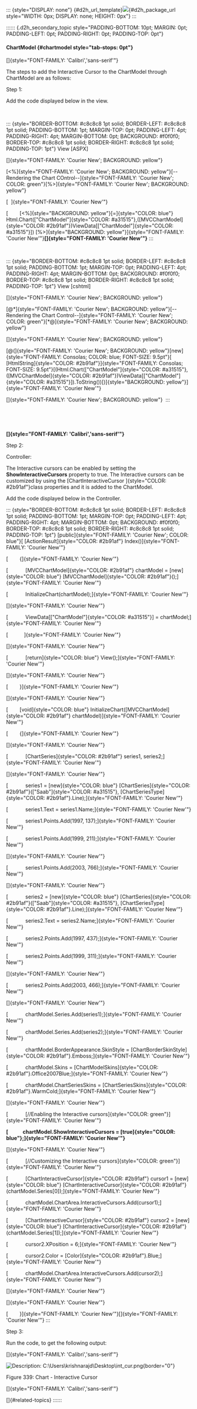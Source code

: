 ::: {style="DISPLAY: none"}
[](ms-xhelp:///?Id=d2h_url_template){#d2h_url_template}![](!package_url!){#d2h_package_url style="WIDTH: 0px; DISPLAY: none; HEIGHT: 0px"}
:::

:::::: {.d2h_secondary_topic style="PADDING-BOTTOM: 10pt; MARGIN: 0pt; PADDING-LEFT: 0pt; PADDING-RIGHT: 0pt; PADDING-TOP: 0pt"}
#### ChartModel {#chartmodel style="tab-stops: 0pt"}

[]{style="FONT-FAMILY: 'Calibri','sans-serif'"} 

The steps to add the Interactive Cursor to the ChartModel through ChartModel are as follows:

Step 1:

Add the code displayed below in the view.

 

::: {style="BORDER-BOTTOM: #c8c8c8 1pt solid; BORDER-LEFT: #c8c8c8 1pt solid; PADDING-BOTTOM: 1pt; MARGIN-TOP: 0pt; PADDING-LEFT: 4pt; PADDING-RIGHT: 4pt; MARGIN-BOTTOM: 0pt; BACKGROUND: #f0f0f0; BORDER-TOP: #c8c8c8 1pt solid; BORDER-RIGHT: #c8c8c8 1pt solid; PADDING-TOP: 1pt"}
View \[ASPX\]

[]{style="FONT-FAMILY: 'Courier New'; BACKGROUND: yellow"} 

[\<%]{style="FONT-FAMILY: 'Courier New'; BACKGROUND: yellow"}[\--Rendering the Chart COntrol\--]{style="FONT-FAMILY: 'Courier New'; COLOR: green"}[%\>]{style="FONT-FAMILY: 'Courier New'; BACKGROUND: yellow"}

[  ]{style="FONT-FAMILY: 'Courier New'"}

[        [\<%]{style="BACKGROUND: yellow"}[=]{style="COLOR: blue"} Html.Chart([\"ChartModel\"]{style="COLOR: #a31515"},([MVCChartModel]{style="COLOR: #2b91af"})ViewData\[[\"ChartModel\"]{style="COLOR: #a31515"}\]) [%\>]{style="BACKGROUND: yellow"}]{style="FONT-FAMILY: 'Courier New'"}**[]{style="FONT-FAMILY: 'Courier New'"}**
:::

 

::: {style="BORDER-BOTTOM: #c8c8c8 1pt solid; BORDER-LEFT: #c8c8c8 1pt solid; PADDING-BOTTOM: 1pt; MARGIN-TOP: 0pt; PADDING-LEFT: 4pt; PADDING-RIGHT: 4pt; MARGIN-BOTTOM: 0pt; BACKGROUND: #f0f0f0; BORDER-TOP: #c8c8c8 1pt solid; BORDER-RIGHT: #c8c8c8 1pt solid; PADDING-TOP: 1pt"}
View \[cshtml\]

[]{style="FONT-FAMILY: 'Courier New'; BACKGROUND: yellow"} 

[@\*]{style="FONT-FAMILY: 'Courier New'; BACKGROUND: yellow"}[\--Rendering the Chart Control\--]{style="FONT-FAMILY: 'Courier New'; COLOR: green"}[\*@]{style="FONT-FAMILY: 'Courier New'; BACKGROUND: yellow"}

[]{style="FONT-FAMILY: 'Courier New'; BACKGROUND: yellow"} 

[@(]{style="FONT-FAMILY: 'Courier New'; BACKGROUND: yellow"}[new]{style="FONT-FAMILY: Consolas; COLOR: blue; FONT-SIZE: 9.5pt"}[ [HtmlString]{style="COLOR: #2b91af"}]{style="FONT-FAMILY: Consolas; FONT-SIZE: 9.5pt"}[(Html.Chart([\"ChartModel\"]{style="COLOR: #a31515"},([MVCChartModel]{style="COLOR: #2b91af"})ViewData\[[\"ChartModel\"]{style="COLOR: #a31515"}\]).ToString())[)]{style="BACKGROUND: yellow"}]{style="FONT-FAMILY: 'Courier New'"}

[]{style="FONT-FAMILY: 'Courier New'; BACKGROUND: yellow"} 
:::

 

 

**[]{style="FONT-FAMILY: 'Calibri','sans-serif'"}** 

Step 2:

Controller:

The Interactive cursors can be enabled by setting the **ShowInteractiveCursors** property to true. The Interactive cursors can be customized by using the [ChartInteractiveCursor ]{style="COLOR: #2b91af"}class properties and it is added to the ChartModel.

Add the code displayed below in the Controller.

::: {style="BORDER-BOTTOM: #c8c8c8 1pt solid; BORDER-LEFT: #c8c8c8 1pt solid; PADDING-BOTTOM: 1pt; MARGIN-TOP: 0pt; PADDING-LEFT: 4pt; PADDING-RIGHT: 4pt; MARGIN-BOTTOM: 0pt; BACKGROUND: #f0f0f0; BORDER-TOP: #c8c8c8 1pt solid; BORDER-RIGHT: #c8c8c8 1pt solid; PADDING-TOP: 1pt"}
[public]{style="FONT-FAMILY: 'Courier New'; COLOR: blue"}[ [ActionResult]{style="COLOR: #2b91af"} Index()]{style="FONT-FAMILY: 'Courier New'"}

[        {]{style="FONT-FAMILY: 'Courier New'"}

[            [MVCChartModel]{style="COLOR: #2b91af"} chartModel = [new]{style="COLOR: blue"} [MVCChartModel]{style="COLOR: #2b91af"}();]{style="FONT-FAMILY: 'Courier New'"}

[            InitializeChart(chartModel);]{style="FONT-FAMILY: 'Courier New'"}

[]{style="FONT-FAMILY: 'Courier New'"} 

[            ViewData\[[\"ChartModel\"]{style="COLOR: #a31515"}\] = chartModel;]{style="FONT-FAMILY: 'Courier New'"}

[           ]{style="FONT-FAMILY: 'Courier New'"}

[]{style="FONT-FAMILY: 'Courier New'"} 

[            [return]{style="COLOR: blue"} View();]{style="FONT-FAMILY: 'Courier New'"}

[]{style="FONT-FAMILY: 'Courier New'"} 

[        }]{style="FONT-FAMILY: 'Courier New'"}

[]{style="FONT-FAMILY: 'Courier New'"} 

[        [void]{style="COLOR: blue"} InitializeChart([MVCChartModel]{style="COLOR: #2b91af"} chartModel)]{style="FONT-FAMILY: 'Courier New'"}

[        {]{style="FONT-FAMILY: 'Courier New'"}

[]{style="FONT-FAMILY: 'Courier New'"} 

[            [ChartSeries]{style="COLOR: #2b91af"} series1, series2;]{style="FONT-FAMILY: 'Courier New'"}

[]{style="FONT-FAMILY: 'Courier New'"} 

[            series1 = [new]{style="COLOR: blue"} [ChartSeries]{style="COLOR: #2b91af"}([\"Saab\"]{style="COLOR: #a31515"}, [ChartSeriesType]{style="COLOR: #2b91af"}.Line);]{style="FONT-FAMILY: 'Courier New'"}

[            series1.Text = series1.Name;]{style="FONT-FAMILY: 'Courier New'"}

[            series1.Points.Add(1997, 137);]{style="FONT-FAMILY: 'Courier New'"}

[            series1.Points.Add(1999, 211);]{style="FONT-FAMILY: 'Courier New'"}

[]{style="FONT-FAMILY: 'Courier New'"} 

[            series1.Points.Add(2003, 766);]{style="FONT-FAMILY: 'Courier New'"}

[]{style="FONT-FAMILY: 'Courier New'"} 

[            series2 = [new]{style="COLOR: blue"} [ChartSeries]{style="COLOR: #2b91af"}([\"Saab\"]{style="COLOR: #a31515"}, [ChartSeriesType]{style="COLOR: #2b91af"}.Line);]{style="FONT-FAMILY: 'Courier New'"}

[            series2.Text = series2.Name;]{style="FONT-FAMILY: 'Courier New'"}

[            series2.Points.Add(1997, 437);]{style="FONT-FAMILY: 'Courier New'"}

[            series2.Points.Add(1999, 311);]{style="FONT-FAMILY: 'Courier New'"}

[]{style="FONT-FAMILY: 'Courier New'"} 

[            series2.Points.Add(2003, 466);]{style="FONT-FAMILY: 'Courier New'"}

[]{style="FONT-FAMILY: 'Courier New'"} 

[            chartModel.Series.Add(series1);]{style="FONT-FAMILY: 'Courier New'"}

[            chartModel.Series.Add(series2);]{style="FONT-FAMILY: 'Courier New'"}

[            chartModel.BorderAppearance.SkinStyle = [ChartBorderSkinStyle]{style="COLOR: #2b91af"}.Emboss;]{style="FONT-FAMILY: 'Courier New'"}

[            chartModel.Skins = [ChartModelSkins]{style="COLOR: #2b91af"}.Office2007Blue;]{style="FONT-FAMILY: 'Courier New'"}

[            chartModel.ChartSeriesSkins = [ChartSeriesSkins]{style="COLOR: #2b91af"}.WarmCold;]{style="FONT-FAMILY: 'Courier New'"}

[]{style="FONT-FAMILY: 'Courier New'"} 

[            [//Enabling the Interactive cursors]{style="COLOR: green"}]{style="FONT-FAMILY: 'Courier New'"}

**[            chartModel.ShowInteractiveCursors = [true]{style="COLOR: blue"};]{style="FONT-FAMILY: 'Courier New'"}**

[]{style="FONT-FAMILY: 'Courier New'"} 

[            [//Customizing the Interactive cursors]{style="COLOR: green"}]{style="FONT-FAMILY: 'Courier New'"}

[            [ChartInteractiveCursor]{style="COLOR: #2b91af"} cursor1 = [new]{style="COLOR: blue"} [ChartInteractiveCursor]{style="COLOR: #2b91af"}(chartModel.Series\[0\]);]{style="FONT-FAMILY: 'Courier New'"}

[            chartModel.ChartArea.InteractiveCursors.Add(cursor1);]{style="FONT-FAMILY: 'Courier New'"}

[            [ChartInteractiveCursor]{style="COLOR: #2b91af"} cursor2 = [new]{style="COLOR: blue"} [ChartInteractiveCursor]{style="COLOR: #2b91af"}(chartModel.Series\[1\]);]{style="FONT-FAMILY: 'Courier New'"}

[            cursor2.XPosition = 6;]{style="FONT-FAMILY: 'Courier New'"}

[            cursor2.Color = [Color]{style="COLOR: #2b91af"}.Blue;]{style="FONT-FAMILY: 'Courier New'"}

[            chartModel.ChartArea.InteractiveCursors.Add(cursor2);]{style="FONT-FAMILY: 'Courier New'"}

[]{style="FONT-FAMILY: 'Courier New'"} 

[]{style="FONT-FAMILY: 'Courier New'"} 

[        }]{style="FONT-FAMILY: 'Courier New'"}[]{style="FONT-FAMILY: 'Courier New'"}
:::

Step 3:

Run the code, to get the following output:

[]{style="FONT-FAMILY: 'Calibri','sans-serif'"} 

![Description: C:\\Users\\krishnarajd\\Desktop\\int_cur.png](ImagesExt/image69_244.jpg){border="0"}

Figure 339: Chart - Interactive Cursor

[]{style="FONT-FAMILY: 'Calibri','sans-serif'"} 

[]{#related-topics}
::::::
